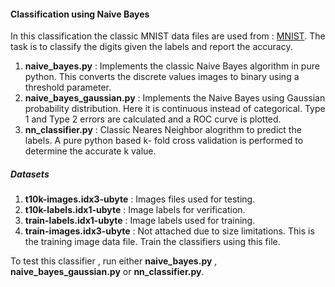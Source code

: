 #### Classification using Naive Bayes

In this classification the classic MNIST data files are used from : [MNIST](http://yann.lecun.com/exdb/mnist/).
The task is to classify the digits given the labels and report the accuracy.

1. **naive_bayes.py** : Implements the classic Naive Bayes algorithm in pure python. This converts the discrete values images to binary using a threshold parameter.
2. **naive_bayes_gaussian.py** : Implements the Naive Bayes using Gaussian probability distribution. Here it is continuous instead of categorical. Type 1 and Type 2 errors are calculated and a ROC curve is plotted.
3. **nn_classifier.py** : Classic Neares Neighbor alogrithm to predict the labels. A pure python based k- fold cross validation is performed to determine the accurate k value.

##### Datasets
1. **t10k-images.idx3-ubyte** : Images files used for testing.
2. **t10k-labels.idx1-ubyte** : Image labels for verification.
3. **train-labels.idx1-ubyte** : Image labels used for training.
4. **train-images.idx3-ubyte** : Not attached due to size limitations. This is the training image data file. Train the classifiers using this file.


To test this classifier , run either **naive_bayes.py** , **naive_bayes_gaussian.py** or **nn_classifier.py**.
